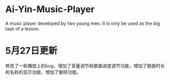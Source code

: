 # Ai-Yin-Music-Player
 A music player developed by two young men. It is only be used as the big task of a lesson.
# 5月27日更新
修改了一些播放上的bug，增加了音量调节和歌曲进度调节功能，增加了歌曲时长和名称的显示功能，增加了删除功能。
